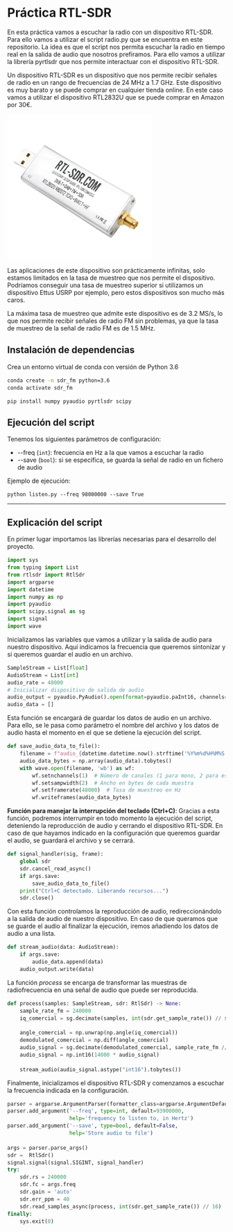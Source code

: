# Práctica RTL-SDR
En esta práctica vamos a escuchar la radio con un dispositivo RTL-SDR. Para ello vamos a utilizar el script radio.py que se encuentra en este repositorio. La idea es que el script nos permita escuchar la radio en tiempo real en la salida de audio que nosotros prefiramos. Para ello vamos a utilizar la librería pyrtlsdr que nos permite interactuar con el dispositivo RTL-SDR.

Un dispositivo RTL-SDR es un dispositivo que nos permite recibir señales de radio en un rango de frecuencias de 24 MHz a 1.7 GHz. Este dispositivo es muy barato y se puede comprar en cualquier tienda online. En este caso vamos a utilizar el dispositivo RTL2832U que se puede comprar en Amazon por 30€. 

![Alt text](images/image.png)

Las aplicaciones de este dispositivo son prácticamente infinitas, solo estamos limitados en la tasa de muestreo que nos permite el dispositivo. Podríamos conseguir una tasa de muestreo superior si utilizamos un dispositivo Ettus USRP por ejemplo, pero estos dispositivos son mucho más caros.

La máxima tasa de muestreo que admite este dispositivo es de 3.2 MS/s, lo que nos permite recibir señales de radio FM sin problemas, ya que la tasa de muestreo de la señal de radio FM es de 1.5 MHz.
## Instalación de dependencias
Crea un entorno virtual de conda con versión de Python 3.6

```bash
conda create -n sdr_fm python=3.6
conda activate sdr_fm
```

```
pip install numpy pyaudio pyrtlsdr scipy 
```
## Ejecución del script
Tenemos los siguientes parámetros de configuración:

* --freq (`int`): frecuencia en Hz a la que vamos a escuchar la radio
* --save (`bool`): si se especifica, se guarda la señal de radio en un fichero de audio

Ejemplo de ejecución:

```
python listen.py --freq 98000000 --save True
```
---
## Explicación del script

En primer lugar importamos las librerías necesarias para el desarrollo del proyecto.

```python
import sys
from typing import List
from rtlsdr import RtlSdr
import argparse
import datetime
import numpy as np
import pyaudio
import scipy.signal as sg
import signal
import wave
```

Inicializamos las variables que vamos a utilizar y la salida de audio para nuestro dispositivo. Aquí indicamos la frecuencia que queremos sintonizar y si queremos guardar el audio en un archivo.

```python
SampleStream = List[float]
AudioStream = List[int]
audio_rate = 48000
# Inicializar dispositivo de salida de audio
audio_output = pyaudio.PyAudio().open(format=pyaudio.paInt16, channels=1, rate=audio_rate, output=True)
audio_data = []
```
Esta función se encargará de guardar los datos de audio en un archivo. Para ello, se le pasa como parámetro el nombre del archivo y los datos de audio hasta el momento en el que se detiene la ejecución del script.

```python
def save_audio_data_to_file():
    filename = f"audio_{datetime.datetime.now().strftime('%Y%m%d%H%M%S')}.mp3"
    audio_data_bytes = np.array(audio_data).tobytes()
    with wave.open(filename, 'wb') as wf:
        wf.setnchannels(1)  # Número de canales (1 para mono, 2 para estéreo)
        wf.setsampwidth(2)  # Ancho en bytes de cada muestra
        wf.setframerate(48000)  # Tasa de muestreo en Hz
        wf.writeframes(audio_data_bytes)
```
**Función para manejar la interrupción del teclado (Ctrl+C)**: Gracias a esta función, podremos interrumpir en todo momento la ejecución del script, deteniendo la reproducción de audio y cerrando el dispositivo RTL-SDR. En caso de que hayamos indicado en la configuración que queremos guardar el audio, se guardará el archivo y se cerrará. 

```python
def signal_handler(sig, frame):
    global sdr
    sdr.cancel_read_async()
    if args.save:
        save_audio_data_to_file()
    print("Ctrl+C detectado. Liberando recursos...")
    sdr.close()
```
Con esta función controlamos la reproducción de audio, redireccionándolo a la salida de audio de nuestro dispositivo. En caso de que queramos que se guarde el audio al finalizar la ejecución, iremos añadiendo los datos de audio a una lista.

```python
def stream_audio(data: AudioStream):
    if args.save:
        audio_data.append(data)
    audio_output.write(data)
```
La función *process* se encarga de transformar las muestras de radiofrecuencia en una señal de audio que puede ser reproducida.

```python
def process(samples: SampleStream, sdr: RtlSdr) -> None:
    sample_rate_fm = 240000
    iq_comercial = sg.decimate(samples, int(sdr.get_sample_rate()) // sample_rate_fm)

    angle_comercial = np.unwrap(np.angle(iq_comercial))
    demodulated_comercial = np.diff(angle_comercial)
    audio_signal = sg.decimate(demodulated_comercial, sample_rate_fm // audio_rate, zero_phase=True)
    audio_signal = np.int16(14000 * audio_signal)

    stream_audio(audio_signal.astype("int16").tobytes())
```
Finalmente, inicializamos el dispositivo RTL-SDR y comenzamos a escuchar la frecuencia indicada en la configuración. 

```python
parser = argparse.ArgumentParser(formatter_class=argparse.ArgumentDefaultsHelpFormatter)
parser.add_argument('--freq', type=int, default=93900000,
                    help='frequency to listen to, in Hertz')
parser.add_argument('--save', type=bool, default=False,
                    help='Store audio to file')

args = parser.parse_args()
sdr =  RtlSdr()
signal.signal(signal.SIGINT, signal_handler) 
try:
    sdr.rs = 240000
    sdr.fc = args.freq
    sdr.gain = 'auto'
    sdr.err_ppm = 40
    sdr.read_samples_async(process, int(sdr.get_sample_rate()) // 16)
finally:
    sys.exit(0)
```